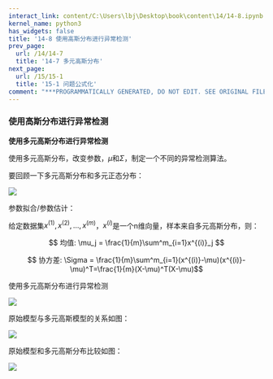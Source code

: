 ```yaml
---
interact_link: content/C:\Users\lbj\Desktop\book\content\14/14-8.ipynb
kernel_name: python3
has_widgets: false
title: '14-8 使用高斯分布进行异常检测'
prev_page:
  url: /14/14-7
  title: '14-7 多元高斯分布'
next_page:
  url: /15/15-1
  title: '15-1 问题公式化'
comment: "***PROGRAMMATICALLY GENERATED, DO NOT EDIT. SEE ORIGINAL FILES IN /content***"
---
```


### 使用高斯分布进行异常检测

**使用多元高斯分布进行异常检测**


使用多元高斯分布，改变参数，$\mu$和$\Sigma$，制定一个不同的异常检测算法。

要回顾一下多元高斯分布和多元正态分布： 

![](https://i.loli.net/2018/12/02/5c03882b2ffd6.png)


参数拟合/参数估计：

给定数据集$x^{(1)}, x^{(2)},...,x^{(m)}$，$x^{(i)}$是一个n维向量，样本来自多元高斯分布，则：

$$ 均值: \mu_j = \frac{1}{m}\sum^m_{i=1}x^{(i)}_j $$

$$ 协方差:  \Sigma = \frac{1}{m}\sum^m_{i=1}(x^{(i)}-\mu)(x^{(i)}-\mu)^T=\frac{1}{m}(X-\mu)^T(X-\mu)$$

使用多元高斯分布进行异常检测

![](https://i.loli.net/2018/12/02/5c038a04e742e.png)


原始模型与多元高斯模型的关系如图： 

![](https://i.loli.net/2018/12/02/5c038aa8d4eba.png)

原始模型和多元高斯分布比较如图： 

![](https://i.loli.net/2018/12/02/5c038a76052a8.png)
